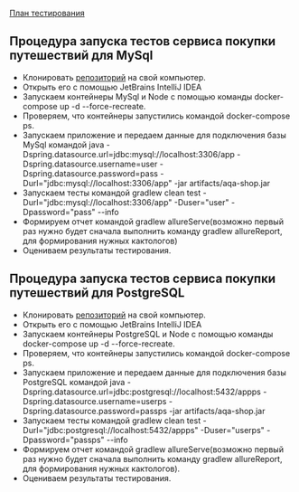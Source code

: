 [План тестирования](https://github.com/BelyakovArkadiy/Diplom-draft/blob/master/reports/Plan.md)

## Процедура запуска тестов сервиса покупки путешествий для MySql
* Клонировать [репозиторий](https://github.com/BelyakovArkadiy/Diplom-draft) на свой компьютер.
* Открыть его с помощью JetBrains IntelliJ IDEA 
* Запускаем контейнеры MySql и Node c помощью команды docker-compose up -d --force-recreate.
* Проверяем, что контейнеры запустились командой docker-compose ps.
* Запускаем приложение и передаем данные для подключения базы MySql командой java -Dspring.datasource.url=jdbc:mysql://localhost:3306/app -Dspring.datasource.username=user -Dspring.datasource.password=pass -Durl="jdbc:mysql://localhost:3306/app" -jar artifacts/aqa-shop.jar
* Запускаем тесты командой gradlew clean test -Durl="jdbc:mysql://localhost:3306/app" -Duser="user" -Dpassword="pass" --info
* Формируем отчет командой gradlew allureServe(возможно первый раз нужно будет сначала выполнить команду gradlew allureReport, для формирования нужных кактологов)
* Оцениваем результаты тестирования.



## Процедура запуска тестов сервиса покупки путешествий для PostgreSQL
* Клонировать [репозиторий](https://github.com/BelyakovArkadiy/Diplom-draft) на свой компьютер.
* Открыть его с помощью JetBrains IntelliJ IDEA 
* Запускаем контейнеры PostgreSQL и Node c помощью команды docker-compose up -d --force-recreate.
* Проверяем, что контейнеры запустились командой docker-compose ps.
* Запускаем приложение и передаем данные для подключения базы PostgreSQL командой java -Dspring.datasource.url=jdbc:postgresql://localhost:5432/appps -Dspring.datasource.username=userps -Dspring.datasource.password=passps -jar artifacts/aqa-shop.jar
* Запускаем тесты командой gradlew clean test -Durl="jdbc:postgresql://localhost:5432/appps" -Duser="userps" -Dpassword="passps" --info
* Формируем отчет командой gradlew allureServe(возможно первый раз нужно будет сначала выполнить команду gradlew allureReport, для формирования нужных кактологов).
* Оцениваем результаты тестирования.
